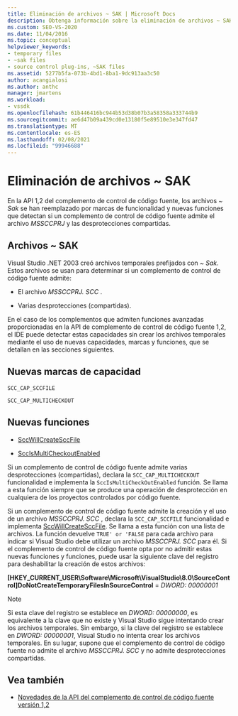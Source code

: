 ```yaml
---
title: Eliminación de archivos ~ SAK | Microsoft Docs
description: Obtenga información sobre la eliminación de archivos ~ SAK de la API de control de código fuente 1,2 y cómo se han reemplazado por marcas de funcionalidad y nuevas funciones.
ms.custom: SEO-VS-2020
ms.date: 11/04/2016
ms.topic: conceptual
helpviewer_keywords:
- temporary files
- ~sak files
- source control plug-ins, ~SAK files
ms.assetid: 5277b5fa-073b-4bd1-8ba1-9dc913aa3c50
author: acangialosi
ms.author: anthc
manager: jmartens
ms.workload:
- vssdk
ms.openlocfilehash: 61b446416bc944b53d38b07b3a58358a333744b9
ms.sourcegitcommit: ae6d47b09a439cd0e13180f5e89510e3e347fd47
ms.translationtype: MT
ms.contentlocale: es-ES
ms.lasthandoff: 02/08/2021
ms.locfileid: "99946688"
---
```

# <a name="elimination-of-sak-files"></a>Eliminación de archivos ~ SAK
En la API 1,2 del complemento de control de código fuente, los archivos *~ Sak* se han reemplazado por marcas de funcionalidad y nuevas funciones que detectan si un complemento de control de código fuente admite el archivo *MSSCCPRJ* y las desprotecciones compartidas.

## <a name="sak-files"></a>Archivos ~ SAK
Visual Studio .NET 2003 creó archivos temporales prefijados con *~ Sak*. Estos archivos se usan para determinar si un complemento de control de código fuente admite:

- El archivo *MSSCCPRJ. SCC* .

- Varias desprotecciones (compartidas).

En el caso de los complementos que admiten funciones avanzadas proporcionadas en la API de complemento de control de código fuente 1,2, el IDE puede detectar estas capacidades sin crear los archivos temporales mediante el uso de nuevas capacidades, marcas y funciones, que se detallan en las secciones siguientes.

## <a name="new-capability-flags"></a>Nuevas marcas de capacidad
 `SCC_CAP_SCCFILE`

 `SCC_CAP_MULTICHECKOUT`

## <a name="new-functions"></a>Nuevas funciones
- [SccWillCreateSccFile](../../extensibility/sccwillcreatesccfile-function.md)

- [SccIsMultiCheckoutEnabled](../../extensibility/sccismulticheckoutenabled-function.md)

 Si un complemento de control de código fuente admite varias desprotecciones (compartidas), declara la `SCC_CAP_MULTICHECKOUT` funcionalidad e implementa la `SccIsMultiCheckOutEnabled` función. Se llama a esta función siempre que se produce una operación de desprotección en cualquiera de los proyectos controlados por código fuente.

 Si un complemento de control de código fuente admite la creación y el uso de un archivo *MSSCCPRJ. SCC* , declara la `SCC_CAP_SCCFILE` funcionalidad e implementa [SccWillCreateSccFile](../../extensibility/sccwillcreatesccfile-function.md). Se llama a esta función con una lista de archivos. La función devuelve `TRUE' or 'FALSE` para cada archivo para indicar si Visual Studio debe utilizar un archivo *MSSCCPRJ. SCC* para él. Si el complemento de control de código fuente opta por no admitir estas nuevas funciones y funciones, puede usar la siguiente clave del registro para deshabilitar la creación de estos archivos:

 **[HKEY_CURRENT_USER\Software\Microsoft\VisualStudio\8.0\SourceControl]DoNotCreateTemporaryFilesInSourceControl**  =  *DWORD: 00000001*

> [!NOTE]
> Si esta clave del registro se establece en *DWORD: 00000000*, es equivalente a la clave que no existe y Visual Studio sigue intentando crear los archivos temporales. Sin embargo, si la clave del registro se establece en *DWORD: 00000001*, Visual Studio no intenta crear los archivos temporales. En su lugar, supone que el complemento de control de código fuente no admite el archivo *MSSCCPRJ. SCC* y no admite desprotecciones compartidas.

## <a name="see-also"></a>Vea también
- [Novedades de la API del complemento de control de código fuente versión 1,2](../../extensibility/internals/what-s-new-in-the-source-control-plug-in-api-version-1-2.md)

